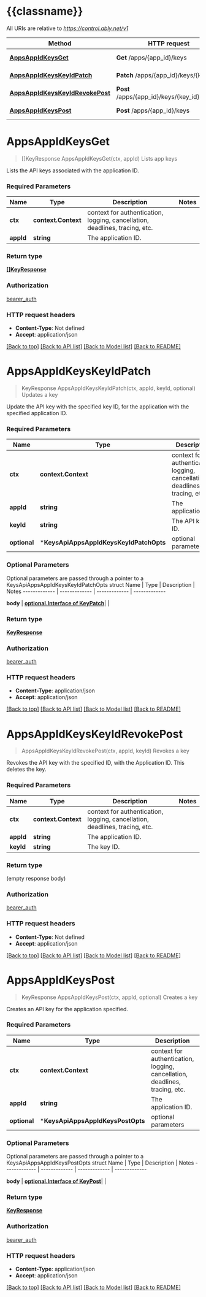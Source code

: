 # {{classname}}

All URIs are relative to *https://control.ably.net/v1*

Method | HTTP request | Description
------------- | ------------- | -------------
[**AppsAppIdKeysGet**](KeysApi.md#AppsAppIdKeysGet) | **Get** /apps/{app_id}/keys | Lists app keys
[**AppsAppIdKeysKeyIdPatch**](KeysApi.md#AppsAppIdKeysKeyIdPatch) | **Patch** /apps/{app_id}/keys/{key_id} | Updates a key
[**AppsAppIdKeysKeyIdRevokePost**](KeysApi.md#AppsAppIdKeysKeyIdRevokePost) | **Post** /apps/{app_id}/keys/{key_id}/revoke | Revokes a key
[**AppsAppIdKeysPost**](KeysApi.md#AppsAppIdKeysPost) | **Post** /apps/{app_id}/keys | Creates a key

# **AppsAppIdKeysGet**
> []KeyResponse AppsAppIdKeysGet(ctx, appId)
Lists app keys

Lists the API keys associated with the application ID.

### Required Parameters

Name | Type | Description  | Notes
------------- | ------------- | ------------- | -------------
 **ctx** | **context.Context** | context for authentication, logging, cancellation, deadlines, tracing, etc.
  **appId** | **string**| The application ID. | 

### Return type

[**[]KeyResponse**](key_response.md)

### Authorization

[bearer_auth](../README.md#bearer_auth)

### HTTP request headers

 - **Content-Type**: Not defined
 - **Accept**: application/json

[[Back to top]](#) [[Back to API list]](../README.md#documentation-for-api-endpoints) [[Back to Model list]](../README.md#documentation-for-models) [[Back to README]](../README.md)

# **AppsAppIdKeysKeyIdPatch**
> KeyResponse AppsAppIdKeysKeyIdPatch(ctx, appId, keyId, optional)
Updates a key

Update the API key with the specified key ID, for the application with the specified application ID.

### Required Parameters

Name | Type | Description  | Notes
------------- | ------------- | ------------- | -------------
 **ctx** | **context.Context** | context for authentication, logging, cancellation, deadlines, tracing, etc.
  **appId** | **string**| The application ID. | 
  **keyId** | **string**| The API key ID. | 
 **optional** | ***KeysApiAppsAppIdKeysKeyIdPatchOpts** | optional parameters | nil if no parameters

### Optional Parameters
Optional parameters are passed through a pointer to a KeysApiAppsAppIdKeysKeyIdPatchOpts struct
Name | Type | Description  | Notes
------------- | ------------- | ------------- | -------------


 **body** | [**optional.Interface of KeyPatch**](KeyPatch.md)|  | 

### Return type

[**KeyResponse**](key_response.md)

### Authorization

[bearer_auth](../README.md#bearer_auth)

### HTTP request headers

 - **Content-Type**: application/json
 - **Accept**: application/json

[[Back to top]](#) [[Back to API list]](../README.md#documentation-for-api-endpoints) [[Back to Model list]](../README.md#documentation-for-models) [[Back to README]](../README.md)

# **AppsAppIdKeysKeyIdRevokePost**
> AppsAppIdKeysKeyIdRevokePost(ctx, appId, keyId)
Revokes a key

Revokes the API key with the specified ID, with the Application ID. This deletes the key.

### Required Parameters

Name | Type | Description  | Notes
------------- | ------------- | ------------- | -------------
 **ctx** | **context.Context** | context for authentication, logging, cancellation, deadlines, tracing, etc.
  **appId** | **string**| The application ID. | 
  **keyId** | **string**| The key ID. | 

### Return type

 (empty response body)

### Authorization

[bearer_auth](../README.md#bearer_auth)

### HTTP request headers

 - **Content-Type**: Not defined
 - **Accept**: application/json

[[Back to top]](#) [[Back to API list]](../README.md#documentation-for-api-endpoints) [[Back to Model list]](../README.md#documentation-for-models) [[Back to README]](../README.md)

# **AppsAppIdKeysPost**
> KeyResponse AppsAppIdKeysPost(ctx, appId, optional)
Creates a key

Creates an API key for the application specified.

### Required Parameters

Name | Type | Description  | Notes
------------- | ------------- | ------------- | -------------
 **ctx** | **context.Context** | context for authentication, logging, cancellation, deadlines, tracing, etc.
  **appId** | **string**| The application ID. | 
 **optional** | ***KeysApiAppsAppIdKeysPostOpts** | optional parameters | nil if no parameters

### Optional Parameters
Optional parameters are passed through a pointer to a KeysApiAppsAppIdKeysPostOpts struct
Name | Type | Description  | Notes
------------- | ------------- | ------------- | -------------

 **body** | [**optional.Interface of KeyPost**](KeyPost.md)|  | 

### Return type

[**KeyResponse**](key_response.md)

### Authorization

[bearer_auth](../README.md#bearer_auth)

### HTTP request headers

 - **Content-Type**: application/json
 - **Accept**: application/json

[[Back to top]](#) [[Back to API list]](../README.md#documentation-for-api-endpoints) [[Back to Model list]](../README.md#documentation-for-models) [[Back to README]](../README.md)

